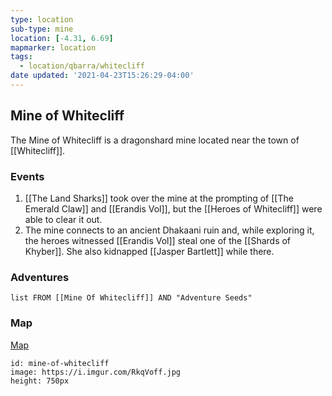 ```yaml
---
type: location
sub-type: mine
location: [-4.31, 6.69]
mapmarker: location
tags:
  - location/qbarra/whitecliff
date updated: '2021-04-23T15:26:29-04:00'
---
```


## Mine of Whitecliff

The Mine of Whitecliff is a dragonshard mine located near the town of [[Whitecliff]].

### Events

1. [[The Land Sharks]] took over the mine at the prompting of [[The Emerald Claw]] and [[Erandis Vol]], but the [[Heroes of Whitecliff]] were able to clear it out.
2. The mine connects to an ancient Dhakaani ruin and, while exploring it, the heroes witnessed [[Erandis Vol]] steal one of the [[Shards of Khyber]]. She also kidnapped [[Jasper Bartlett]] while there.

### Adventures

```dataview
list FROM [[Mine Of Whitecliff]] AND "Adventure Seeds"
```

### Map

[Map](https://i.imgur.com/RkqVoff.jpg)

```leaflet
id: mine-of-whitecliff
image: https://i.imgur.com/RkqVoff.jpg
height: 750px
```

